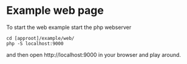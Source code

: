 # Example web page

To start the web example start the php webserver

```shell
cd [approot]/example/web/
php -S localhost:9000
```

and then open http://localhost:9000 in your browser and play around.